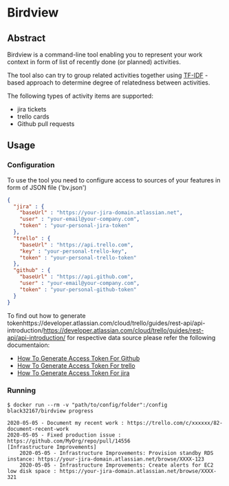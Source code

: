 # Birdview
## Abstract
Birdview is a command-line tool enabling you to represent your work context in form of 
list of recently done (or planned) activities.

The tool also can try to group related activities together using 
[TF-IDF](https://en.wikipedia.org/wiki/Tf–idf) - based approach to determine degree of relatedness between activities.

The following types of activity items are supported:
 - jira tickets
 - trello cards
 - Github pull requests
 
## Usage
### Configuration
To use the tool you need to configure access to sources of your features in form of JSON file
('bv.json')

```json
{
  "jira" : {
    "baseUrl" : "https://your-jira-domain.atlassian.net",
    "user" : "your-email@your-company.com",
    "token" : "your-personal-jira-token"
  },
  "trello" : {
    "baseUrl" : "https://api.trello.com",
    "key" : "your-personal-trello-key",
    "token" : "your-personal-trello-token"
  },
  "github" : {
    "baseUrl" : "https://api.github.com",
    "user" : "your-email@your-company.com",
    "token" : "your-personal-github-token"
  }
}
```
To find out how to generate tokenhttps://developer.atlassian.com/cloud/trello/guides/rest-api/api-introduction/https://developer.atlassian.com/cloud/trello/guides/rest-api/api-introduction/ for respective data source please refer the following documentaion:
- [How To Generate Access Token For Github](https://help.github.com/en/github/authenticating-to-github/creating-a-personal-access-token-for-the-command-line) 
- [How To Generate Access Token For trello](https://developer.atlassian.com/cloud/trello/guides/rest-api/api-introduction/) 
- [How To Generate Access Token For jira](https://confluence.atlassian.com/cloud/api-tokens-938839638.html) 

### Running

```shell script
$ docker run --rm -v "path/to/config/folder":/config black32167/birdview progress

2020-05-05 - Document my recent work : https://trello.com/c/xxxxxx/82-document-recent-work
2020-05-05 - Fixed production issue : https://github.com/MyOrg/repo/pull/14556
[Infrastructure Improvements]
    2020-05-05 - Infrastructure Improvements: Provision standby RDS instance: https://your-jira-domain.atlassian.net/browse/XXXX-123
    2020-05-05 - Infrastructure Improvements: Create alerts for EC2 low disk space : https://your-jira-domain.atlassian.net/browse/XXXX-321
```